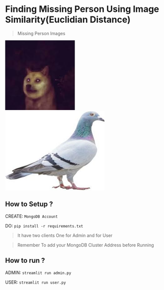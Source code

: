 # Finding Missing Person Using Image Similarity(Euclidian Distance)

> Missing Person Images

![image](test_images/index.jpg)
![image-2](test_images/img2.jpg)

## How to Setup ?
CREATE: `MongoDB Account`

DO: `pip install -r requirements.txt`

> It have two clients One for Admin and for User

> Remember To add your MongoDB Cluster Address before Running


## How to run ?
ADMIN: `streamlit run admin.py`

USER: `streamlit run user.py`
